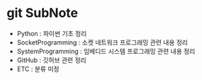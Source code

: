 # git SubNote

- Python : 파이썬 기초 정리
- SocketProgramming : 소켓 네트워크 프로그래밍 관련 내용 정리
- SystemProgramming : 임베디드 시스템 프로그래밍 관련 내용 정리
- GitHub : 깃허브 관련 정리
- ETC : 분류 미정